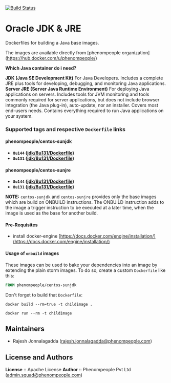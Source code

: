 [![Build Status](https://travis-ci.org/phenompeople/centos-oraclejava.svg?branch=master)](https://travis-ci.org/phenompeople/centos-oraclejava)

Oracle JDK & JRE
===============

Dockerfiles for building a Java base images.

The images are available directly from [phenompeople organization] (https://hub.docker.com/u/phenompeople/)

**Which Java container do i need?**

**JDK (Java SE Development Kit)** For Java Developers. Includes a complete JRE plus tools for developing, debugging, and monitoring Java applications.
**Server JRE (Server Java Runtime Environment)** For deploying Java applications on servers. Includes tools for JVM monitoring and tools commonly required for server applications, but does not include browser integration (the Java plug-in), auto-update, nor an installer. Covers most end-users needs. Contains everything required to run Java applications on your system.

### Supported tags and respective `Dockerfile` links

#### phenompeople/centos-sunjdk

* **`8u144` ([jdk/8u131/Dockerfile](https://bitbucket.org/phenompeople/centos-oraclejava/src/master/jdk/8u144/Dockerfile))**
* **`8u131` ([jdk/8u131/Dockerfile](https://bitbucket.org/phenompeople/centos-oraclejava/src/master/jdk/8u131/Dockerfile))**

#### phenompeople/centos-sunjre

* **`8u144` ([jdk/8u131/Dockerfile](https://bitbucket.org/phenompeople/centos-oraclejava/src/master/jdk/8u144/Dockerfile))**
* **`8u131` ([jdk/8u131/Dockerfile](https://bitbucket.org/phenompeople/centos-oraclejava/src/master/jdk/8u131/Dockerfile))**

**NOTE:** `centos-sunjdk` and `centos-sunjre` provides only the base images which are build on ONBUILD instructions. The ONBUILD instruction adds to the image a trigger instruction to be executed at a later time, when the image is used as the base for another build.

#### Pre-Requisites

- install docker-engine [https://docs.docker.com/engine/installation/](https://docs.docker.com/engine/installation/)

#### Usage of `onbuild` images

These images can be used to bake your dependencies into an image by extending the plain storm images. To do so, create a custom `Dockerfile` like this:
```dockerfile
FROM phenompeople/centos-sunjdk
```
Don't forget to build that `Dockerfile`:
```
docker build --rm=true -t childimage .
```
```
docker run --rm -t childimage
```
## Maintainers

* Rajesh Jonnalagadda (<rajesh.jonnalagadda@phenompeople.com>)

## License and Authors
**License**	::		Apache License
**Author**	::		Phenompeople Pvt Ltd (<admin.squad@phenompeople.com>)